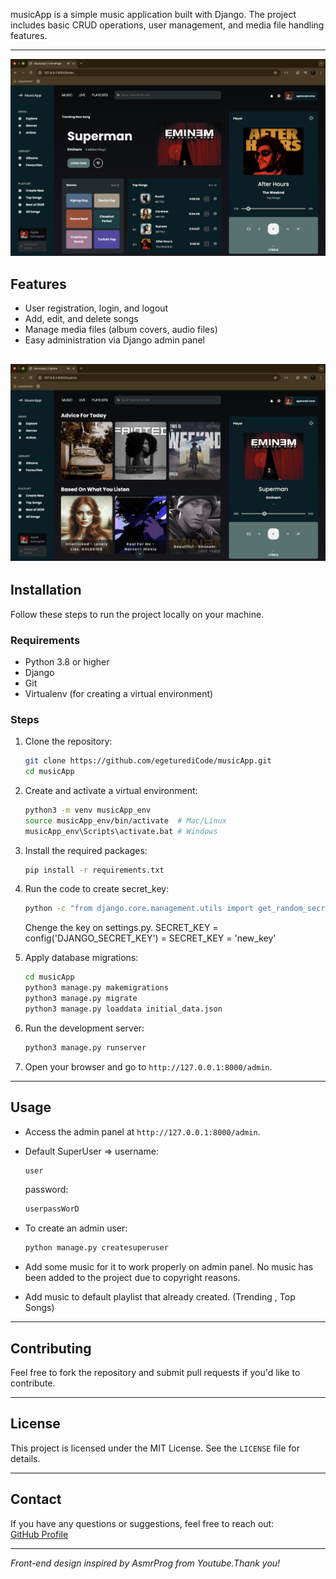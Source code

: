 
musicApp is a simple music application built with Django. The project includes basic CRUD operations, user management, and media file handling features.

---
![](img2.png)

## Features

- User registration, login, and logout  
- Add, edit, and delete songs  
- Manage media files (album covers, audio files)  
- Easy administration via Django admin panel



![](img1.png)
---

##  Installation

Follow these steps to run the project locally on your machine.

### Requirements

- Python 3.8 or higher
- Django
- Git  
- Virtualenv (for creating a virtual environment)

### Steps

1. Clone the repository:
    ```bash
    git clone https://github.com/egeturediCode/musicApp.git
    cd musicApp
    ```

2. Create and activate a virtual environment:
    ```bash
    python3 -m venv musicApp_env
    source musicApp_env/bin/activate  # Mac/Linux
    musicApp_env\Scripts\activate.bat # Windows
    ```

3. Install the required packages:
    ```bash
    pip install -r requirements.txt
    ```

4. Run the code to create secret_key:
    ```bash
    python -c "from django.core.management.utils import get_random_secret_key; print(get_random_secret_key())"
    ```
    Chenge the key on settings.py. SECRET_KEY = config('DJANGO_SECRET_KEY') = SECRET_KEY = 'new_key'

5. Apply database migrations:
    ```bash
    cd musicApp
    python3 manage.py makemigrations
    python3 manage.py migrate
    python3 manage.py loaddata initial_data.json
    ```

6. Run the development server:
    ```bash
    python3 manage.py runserver
    ```

7. Open your browser and go to `http://127.0.0.1:8000/admin`.

---

## Usage

- Access the admin panel at `http://127.0.0.1:8000/admin`.
- Default SuperUser =>
    username:
    ```bash
    user
    ```
    password:
    ```bash
    userpassWorD
    ```
- To create an admin user:
    ```bash
    python manage.py createsuperuser
    ```

- Add some music for it to work properly on admin panel. 
No music has been added to the project due to copyright reasons.

- Add music to default playlist that already created. (Trending , Top Songs)

---

## Contributing

Feel free to fork the repository and submit pull requests if you'd like to contribute.

---

## License

This project is licensed under the MIT License. See the `LICENSE` file for details.

---

## Contact

If you have any questions or suggestions, feel free to reach out:  
[GitHub Profile](https://github.com/egeturediCode)

---

*Front-end design inspired by AsmrProg from Youtube.Thank you!*
